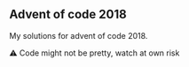 ## Advent of code 2018

My solutions for advent of code 2018.

:warning: Code might not be pretty, watch at own risk